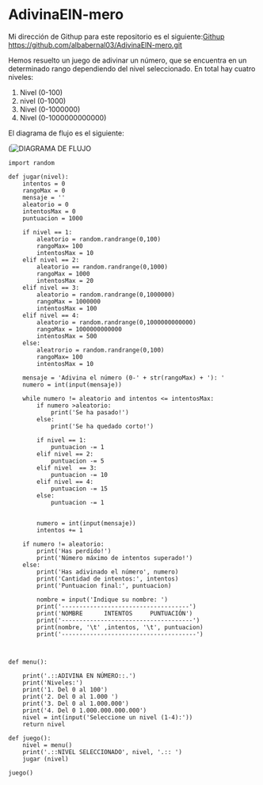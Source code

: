# AdivinaElN-mero


Mi dirección de Githup para este repositorio es el siguiente:[Githup](https://github.com/albabernal03/AdivinaElN-mero.git)
https://github.com/albabernal03/AdivinaElN-mero.git

Hemos resuelto un juego de adivinar un número, que se encuentra en un determinado rango dependiendo del nivel seleccionado. En total hay cuatro niveles:
1. Nivel (0-100) 
2. nivel (0-1000)
3. Nivel (0-1000000)
4. Nivel (0-1000000000000)

El diagrama de flujo es el siguiente:

(![DIAGRAMA DE FLUJO](https://user-images.githubusercontent.com/91721875/141657773-eefa258c-38dd-4c2a-9db6-aad4826eb70d.jpg)

```
import random 

def jugar(nivel):
    intentos = 0 
    rangoMax = 0
    mensaje = ''
    aleatorio = 0
    intentosMax = 0
    puntuacion = 1000

    if nivel == 1:
        aleatorio = random.randrange(0,100)
        rangoMax= 100
        intentosMax = 10
    elif nivel == 2:
        aleatorio == random.randrange(0,1000)
        rangoMax = 1000
        intentosMax = 20
    elif nivel == 3:
        aleatorio = random.randrange(0,1000000)
        rangoMax = 1000000
        intentosMax = 100
    elif nivel == 4:
        aleatorio = random.randrange(0,1000000000000)
        rangoMax = 1000000000000
        intentosMax = 500
    else:
        aleatrorio = random.randrange(0,100)
        rangoMax= 100
        intentosMax = 10
    
    mensaje = 'Adivina el número (0-' + str(rangoMax) + '): '
    numero = int(input(mensaje))

    while numero != aleatorio and intentos <= intentosMax:
        if numero >aleatorio:
            print('Se ha pasado!')
        else:
            print('Se ha quedado corto!')

        if nivel == 1:
            puntuacion -= 1
        elif nivel == 2:
            puntuacion -= 5
        elif nivel  == 3:
            puntuacion -= 10
        elif nivel == 4:
            puntuacion -= 15
        else:
            puntuacion -= 1
        
        
        numero = int(input(mensaje))
        intentos += 1
    
    if numero != aleatorio:
        print('Has perdido!')
        print('Número máximo de intentos superado!')
    else:
        print('Has adivinado el número', numero)
        print('Cantidad de intentos:', intentos)
        print('Puntuacion final:', puntuacion)

        nombre = input('Indique su nombre: ')
        print('------------------------------------')
        print('NOMBRE      INTENTOS     PUNTUACIÓN')
        print('-------------------------------------')
        print(nombre, '\t' ,intentos, '\t', puntuacion)
        print('--------------------------------------')



def menu():

    print('.::ADIVINA EN NÚMERO::.')
    print('Niveles:')
    print('1. Del 0 al 100')
    print('2. Del 0 al 1.000 ')
    print('3. Del 0 al 1.000.000')
    print('4. Del 0 1.000.000.000.000')
    nivel = int(input('Seleccione un nivel (1-4):'))
    return nivel

def juego():
    nivel = menu()
    print('.::NIVEL SELECCIONADO', nivel, '.:: ')
    jugar (nivel)

juego()
```
